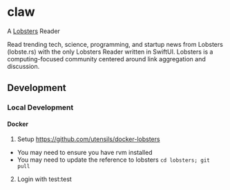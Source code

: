 # claw
A [Lobsters](https://lobste.rs) Reader

Read trending tech, science, programming, and startup news from Lobsters (lobste.rs) with the only Lobsters Reader written in SwiftUI. Lobsters is a computing-focused community centered around link aggregation and discussion.


## Development

### Local Development

#### Docker
1. Setup https://github.com/utensils/docker-lobsters
  * You may need to ensure you have rvm installed
  * You may need to update the reference to lobsters `cd lobsters; git pull`
2. Login with test:test
